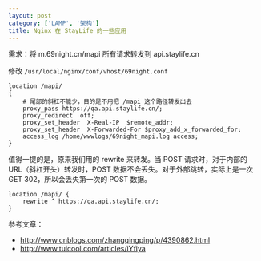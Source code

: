 ```yaml
---
layout: post
category: ['LAMP', '架构']
title: Nginx 在 StayLife 的一些应用
---
```


需求：将 m.69night.cn/mapi 所有请求转发到 api.staylife.cn

修改 `/usr/local/nginx/conf/vhost/69night.conf`

    location /mapi/
    {
        # 尾部的斜杠不能少，目的是不用把 /mapi 这个路径转发出去
        proxy_pass https://qa.api.staylife.cn/;
        proxy_redirect  off;
        proxy_set_header  X-Real-IP  $remote_addr;
        proxy_set_header  X-Forwarded-For $proxy_add_x_forwarded_for;
        access_log /home/wwwlogs/69night_mapi.log access;
    }

值得一提的是，原来我们用的 rewrite 来转发。当 POST 请求时，对于内部的 URL（斜杠开头）转发时，POST 数据不会丢失。对于外部跳转，实际上是一次 GET 302，所以会丢失第一次的 POST 数据。

    location /mapi/ {
        rewrite ^ https://qa.api.staylife.cn/;
    }

参考文章：

- <http://www.cnblogs.com/zhangqingping/p/4390862.html>
- <http://www.tuicool.com/articles/iYfiya>